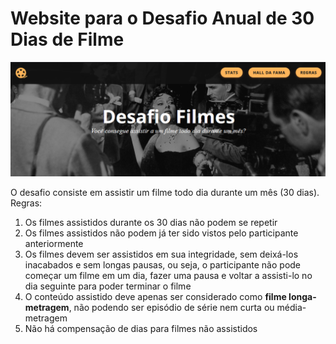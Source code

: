 # Website para o Desafio Anual de 30 Dias de Filme

![Header do site](image.png)

O desafio consiste em assistir um filme todo dia durante um mês (30 dias).
Regras:

1. Os filmes assistidos durante os 30 dias não podem se repetir
2. Os filmes assistidos não podem já ter sido vistos pelo participante anteriormente
3. Os filmes devem ser assistidos em sua integridade, sem deixá-los inacabados e sem longas pausas, ou seja, o participante não pode começar um filme em um dia, fazer uma pausa e voltar a assisti-lo no dia seguinte para poder terminar o filme
4. O conteúdo assistido deve apenas ser considerado como **filme longa-metragem**, não podendo ser episódio de série nem curta ou média-metragem
5. Não há compensação de dias para filmes não assistidos
